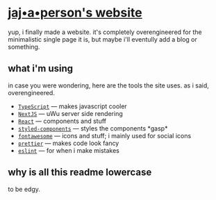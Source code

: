 # [jaj•a•person's website](https://jajaperson.now.sh)

yup, i finally made a website. it's completely overengineered for the
minimalistic single page it is, but maybe i'll eventully add a blog or
something.

## what i'm using

in case you were wondering, here are the tools the site uses. as i said,
overengineered.

- [`TypeScript`](https://typescriptlang.org) — makes javascript cooler
- [`NextJS`](http://nextjs.org) — uWu server side rendering
- [`React`](https://reactjs.org) — components and stuff
- [`styled-components`](https://styled-components.com) — styles the components
  \*gasp\*
- [`fontawesome`](https://fontawesome.com) — icons and stuff; i mainly used for
  social icons
- [`prettier`](https://prettier.io) — makes code look fancy
- [`eslint`](https://eslint.org) — for when i make mistakes

## why is all this readme lowercase

to be edgy.
